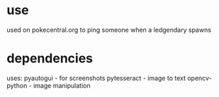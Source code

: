# use
used on pokecentral.org to ping someone when a ledgendary spawns

# dependencies
uses:
pyautogui - for screenshots
pytesseract - image to text
opencv-python - image manipulation

